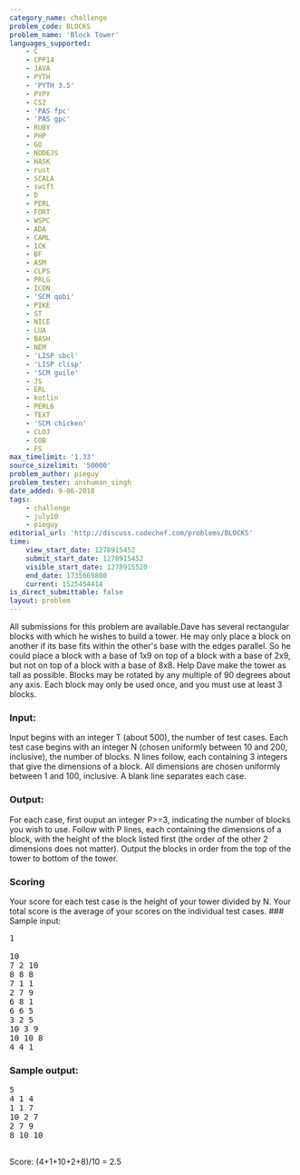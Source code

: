 ```yaml
---
category_name: challenge
problem_code: BLOCKS
problem_name: 'Block Tower'
languages_supported:
    - C
    - CPP14
    - JAVA
    - PYTH
    - 'PYTH 3.5'
    - PYPY
    - CS2
    - 'PAS fpc'
    - 'PAS gpc'
    - RUBY
    - PHP
    - GO
    - NODEJS
    - HASK
    - rust
    - SCALA
    - swift
    - D
    - PERL
    - FORT
    - WSPC
    - ADA
    - CAML
    - ICK
    - BF
    - ASM
    - CLPS
    - PRLG
    - ICON
    - 'SCM qobi'
    - PIKE
    - ST
    - NICE
    - LUA
    - BASH
    - NEM
    - 'LISP sbcl'
    - 'LISP clisp'
    - 'SCM guile'
    - JS
    - ERL
    - kotlin
    - PERL6
    - TEXT
    - 'SCM chicken'
    - CLOJ
    - COB
    - FS
max_timelimit: '1.33'
source_sizelimit: '50000'
problem_author: pieguy
problem_tester: anshuman_singh
date_added: 9-06-2010
tags:
    - challenge
    - july10
    - pieguy
editorial_url: 'http://discuss.codechef.com/problems/BLOCKS'
time:
    view_start_date: 1278915452
    submit_start_date: 1278915452
    visible_start_date: 1278915520
    end_date: 1735669800
    current: 1525454414
is_direct_submittable: false
layout: problem
---
```

All submissions for this problem are available.Dave has several rectangular blocks with which he wishes to build a tower. He may only place a block on another if its base fits within the other's base with the edges parallel. So he could place a block with a base of 1x9 on top of a block with a base of 2x9, but not on top of a block with a base of 8x8. Help Dave make the tower as tall as possible. Blocks may be rotated by any multiple of 90 degrees about any axis. Each block may only be used once, and you must use at least 3 blocks.

### Input:

Input begins with an integer T (about 500), the number of test cases. Each test case begins with an integer N (chosen uniformly between 10 and 200, inclusive), the number of blocks. N lines follow, each containing 3 integers that give the dimensions of a block. All dimensions are chosen uniformly between 1 and 100, inclusive. A blank line separates each case.

### Output:

For each case, first ouput an integer P&gt;=3, indicating the number of blocks you wish to use. Follow with P lines, each containing the dimensions of a block, with the height of the block listed first (the order of the other 2 dimensions does not matter). Output the blocks in order from the top of the tower to bottom of the tower.

### Scoring

Your score for each test case is the height of your tower divided by N. Your total score is the average of your scores on the individual test cases. ### Sample input:

<pre>1

10
7 2 10
8 8 8
7 1 1
2 7 9
6 8 1
6 6 5
3 2 5
10 3 9
10 10 8
4 4 1
</pre>
### Sample output:

<pre>5
4 1 4
1 1 7
10 2 7
2 7 9
8 10 10

</pre>
Score: (4+1+10+2+8)/10 = 2.5
